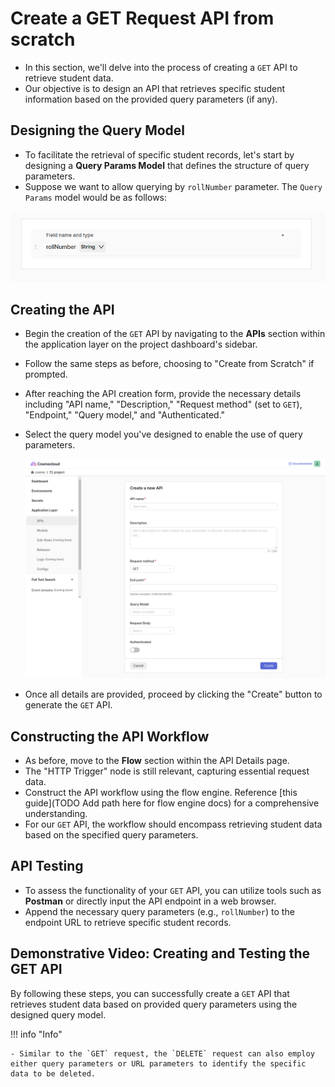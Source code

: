 # Create a GET Request API from scratch

- In this section, we'll delve into the process of creating a `GET` API to retrieve student data.
- Our objective is to design an API that retrieves specific student information based on the provided query parameters (if any).

## Designing the Query Model
- To facilitate the retrieval of specific student records, let's start by designing a **Query Params Model** that defines the structure of query parameters.
- Suppose we want to allow querying by `rollNumber` parameter. The `Query Params` model would be as follows:

![Query Params Mode](/assets/apis/query_params_model-1.png)

## Creating the API
- Begin the creation of the `GET` API by navigating to the **APIs** section within the application layer on the project dashboard's sidebar.
- Follow the same steps as before, choosing to "Create from Scratch" if prompted.
- After reaching the API creation form, provide the necessary details including "API name," "Description," "Request method" (set to `GET`), "Endpoint," "Query model," and "Authenticated."
- Select the query model you've designed to enable the use of query parameters.

    ![Create API page](/assets/apis/create-api-form.png) 

- Once all details are provided, proceed by clicking the "Create" button to generate the `GET` API.

## Constructing the API Workflow
- As before, move to the **Flow** section within the API Details page.
- The "HTTP Trigger" node is still relevant, capturing essential request data.
- Construct the API workflow using the flow engine. Reference [this guide](TODO Add path here for flow engine docs) for a comprehensive understanding.
- For our `GET` API, the workflow should encompass retrieving student data based on the specified query parameters.

<!-- Todo add a video here -->

## API Testing
- To assess the functionality of your `GET` API, you can utilize tools such as **Postman** or directly input the API endpoint in a web browser.
- Append the necessary query parameters (e.g., `rollNumber`) to the endpoint URL to retrieve specific student records.

## Demonstrative Video: Creating and Testing the GET API

<!-- Todo add a video here -->

By following these steps, you can successfully create a `GET` API that retrieves student data based on provided query parameters using the designed query model.

!!! info "Info"

    - Similar to the `GET` request, the `DELETE` request can also employ either query parameters or URL parameters to identify the specific data to be deleted.